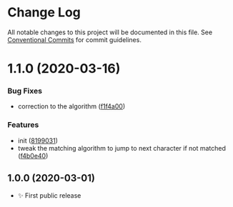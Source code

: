 # Change Log

All notable changes to this project will be documented in this file.
See [Conventional Commits](https://conventionalcommits.org) for commit guidelines.

# 1.1.0 (2020-03-16)


### Bug Fixes

* correction to the algorithm ([f1f4a00](https://gitlab.com/codsen/codsen/commit/f1f4a00c2a7dc43fbb13c1eff209beb12dfb0bd9))


### Features

* init ([8199031](https://gitlab.com/codsen/codsen/commit/81990319e699bfc0e3ecf8a7ee38ca8ce46c46a9))
* tweak the matching algorithm to jump to next character if not matched ([f4b0e40](https://gitlab.com/codsen/codsen/commit/f4b0e40729390b950adf7ebc45e01f0d75a34a4a))





## 1.0.0 (2020-03-01)

- ✨ First public release
